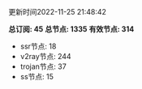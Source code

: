 更新时间2022-11-25 21:48:42

**总订阅: 45**
**总节点: 1335**
**有效节点: 314**
- ssr节点: 18
- v2ray节点: 244
- trojan节点: 37
- ss节点: 15
